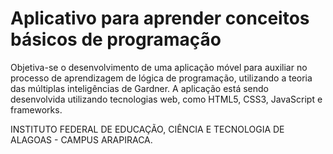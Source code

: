 # Aplicativo para aprender conceitos básicos de programação

Objetiva-se o desenvolvimento de uma aplicação móvel para auxiliar no processo de aprendizagem de lógica de programação, utilizando a teoria das múltiplas inteligências de Gardner. A aplicação está sendo desenvolvida utilizando tecnologias web, como HTML5, CSS3, JavaScript e frameworks. 

INSTITUTO FEDERAL DE EDUCAÇÃO, CIÊNCIA E TECNOLOGIA DE ALAGOAS - CAMPUS ARAPIRACA.
